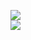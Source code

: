 [![](https://img.shields.io/badge/Made%20With-Github%20Spray-lightgrey.svg?style=for-the-badge&logo=github)](https://github.com/Annihil/github-spray#22675)  
[![](https://i.imgur.com/2DrTn0Z.gif)](https://github.com/Annihil/github-spray)